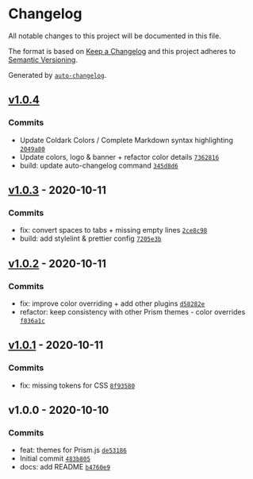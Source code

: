 # Changelog

All notable changes to this project will be documented in this file.

The format is based on [Keep a Changelog](https://keepachangelog.com/en/1.0.0/)
and this project adheres to [Semantic Versioning](https://semver.org/spec/v2.0.0.html).

Generated by [`auto-changelog`](https://github.com/CookPete/auto-changelog).

## [v1.0.4](https://github.com/ArmandPhilippot/coldark-prism/compare/v1.0.3...v1.0.4)

### Commits

- Update Coldark Colors / Complete Markdown syntax highlighting [`2049a80`](https://github.com/ArmandPhilippot/coldark-prism/commit/2049a80600d0db24a1b67816a46db33f1b56f439)
- Update colors, logo & banner + refactor color details [`7362816`](https://github.com/ArmandPhilippot/coldark-prism/commit/7362816de1dc9d692326be0261db0f313f1d896f)
- build: update auto-changelog command [`345d8d6`](https://github.com/ArmandPhilippot/coldark-prism/commit/345d8d628cbc928531fcf769d1dea3d10f4b1664)

## [v1.0.3](https://github.com/ArmandPhilippot/coldark-prism/compare/v1.0.2...v1.0.3) - 2020-10-11

### Commits

- fix: convert spaces to tabs + missing empty lines [`2ce8c98`](https://github.com/ArmandPhilippot/coldark-prism/commit/2ce8c9842cfa3bb37761b092ac4e4d3d39b65343)
- build: add stylelint & prettier config [`7205e3b`](https://github.com/ArmandPhilippot/coldark-prism/commit/7205e3b10a3411bed9d4a270af28200e483f5228)

## [v1.0.2](https://github.com/ArmandPhilippot/coldark-prism/compare/v1.0.1...v1.0.2) - 2020-10-11

### Commits

- fix: improve color overriding + add other plugins [`d58282e`](https://github.com/ArmandPhilippot/coldark-prism/commit/d58282e55db144de1adb048ef62c924bee21400a)
- refactor: keep consistency with other Prism themes - color overrides [`f836a1c`](https://github.com/ArmandPhilippot/coldark-prism/commit/f836a1cbbad4ae9ad5866fbb80e7eae6fff68ff4)

## [v1.0.1](https://github.com/ArmandPhilippot/coldark-prism/compare/v1.0.0...v1.0.1) - 2020-10-11

### Commits

- fix: missing tokens for CSS [`8f93580`](https://github.com/ArmandPhilippot/coldark-prism/commit/8f935807dbb45aa1c1cf4e3cdab3a2ee87bea0b1)

## v1.0.0 - 2020-10-10

### Commits

- feat: themes for Prism.js [`de53186`](https://github.com/ArmandPhilippot/coldark-prism/commit/de531864f7f4416f4642c301d2571da7e7fc049a)
- Initial commit [`483b805`](https://github.com/ArmandPhilippot/coldark-prism/commit/483b8056bf96c484a6502405e3cc767cae674d1a)
- docs: add README [`b4760e9`](https://github.com/ArmandPhilippot/coldark-prism/commit/b4760e9314b6c59bda70669681cfed2f3650f9a4)
